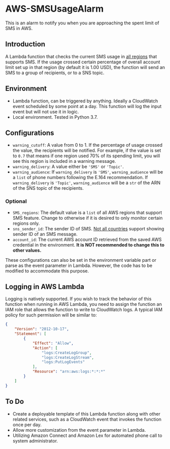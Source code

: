 # AWS-SMSUsageAlarm
This is an alarm to notify you when you are approaching the spent limit of SMS in AWS.

## Introduction

A Lambda function that checks the current SMS usage in [all regions](https://docs.aws.amazon.com/sns/latest/dg/sms_supported-countries.html) that supports SMS. If the usage crossed certain percentage of overall account limit set up in that region (by default it is 1.00 USD), the function will send an SMS to a group of recipients, or to a SNS topic.

## Environment

- Lambda function, can be triggered by anything. Ideally a CloudWatch event scheduled by some point at a day. This function will log the input event but will not use it in logic.
- Local environment. Tested in Python 3.7.

## Configurations

- `warning_cutoff`: A value from 0 to 1. If the percentage of usage crossed the value, the recipients will be notified. For example, if the value is set to `0.7` that means if one region used 70% of its spending limit, you will see this region is included in a warning message.
- `warning_delivery`: A value either be `'SMS'` or `'Topic'`.
- `warning_audience`: If `warning_delivery` is `'SMS'`, `warning_audience` will be a `list` of phone numbers following the E.164 recommendation. If `warning_delivery` is `'Topic'`, `warning_audience` will be a `str` of the ARN of the SNS topic of the recipients.

### Optional

- `SMS_regions`: The default value is a `list` of all AWS regions that support SMS feature. Change to otherwise if it is desired to only monitor certain regions only.
- `sns_sender_id`: The sender ID of SMS. [Not all countries](https://docs.aws.amazon.com/sns/latest/dg/sms_supported-countries.html) support showing sender ID of an SMS message.
- `account_id`: The current AWS account ID retrieved from the saved AWS credential in the environment. **It is NOT recommended to change this to other values.**

These configurations can also be set in the environment variable part or parse as the event parameter in Lambda. However, the code has to be modified to accommodate this purpose.



## Logging in AWS Lambda

Logging is natively supported. If you wish to track the behavior of this function when running in AWS Lambda, you need to assign the function an IAM role that allows the function to write to CloudWatch logs. A typical IAM policy for such permission will be similar to:

```json
{
    "Version": "2012-10-17",
    "Statement": [
        {
            "Effect": "Allow",
            "Action": [
                "logs:CreateLogGroup",
                "logs:CreateLogStream",
                "logs:PutLogEvents"
            ],
            "Resource": "arn:aws:logs:*:*:*"
        }
    ]
}
```



## To Do

- Create a deployable template of this Lambda function along with other related services, such as a CloudWatch event that invokes the function once per day.
- Allow more customization from the event parameter in Lambda.
- Utilizing Amazon Connect and Amazon Lex for automated phone call to system administrator.